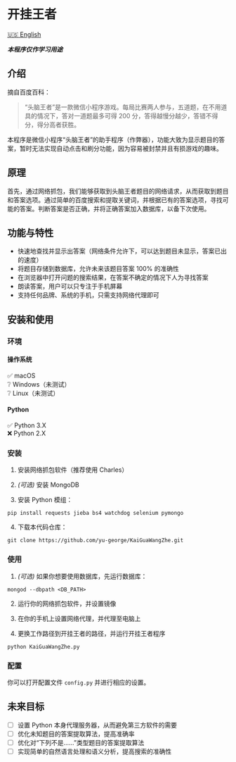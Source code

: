 # 开挂王者

[:us: English](README-en.md)

***本程序仅作学习用途***

## 介绍

摘自百度百科：
> “头脑王者”是一款微信小程序游戏。每局比赛两人参与，五道题，在不用道具的情况下，答对一道题最多可得 200 分，答得越慢分越少，答错不得分，得分高者获胜。

本程序是微信小程序“头脑王者”的助手程序（作弊器），功能大致为显示题目的答案，暂时无法实现自动点击和刷分功能，因为容易被封禁并且有损游戏的趣味。


## 原理

首先，通过网络抓包，我们能够获取到头脑王者题目的网络请求，从而获取到题目和答案选项。通过简单的百度搜索和提取关键词，并根据已有的答案选项，寻找可能的答案。判断答案是否正确，并将正确答案加入数据库，以备下次使用。

## 功能与特性

- 快速地查找并显示出答案（网络条件允许下，可以达到题目未显示，答案已出的速度）
- 将题目存储到数据库，允许未来该题目答案 100% 的准确性
- 在浏览器中打开问题的搜索结果，在答案不确定的情况下人为寻找答案
- 朗读答案，用户可以只专注于手机屏幕
- 支持任何品牌、系统的手机，只需支持网络代理即可


## 安装和使用

### 环境

#### 操作系统

:white_check_mark: macOS  
:grey_question:    Windows（未测试）  
:grey_question:    Linux（未测试）

#### Python

:white_check_mark: Python 3.X  
:x:    Python 2.X

### 安装

1. 安装网络抓包软件（推荐使用 Charles）

2. *(可选)* 安装 MongoDB

3. 安装 Python 模组：

```shell
pip install requests jieba bs4 watchdog selenium pymongo
```

4. 下载本代码仓库：

```shell
git clone https://github.com/yu-george/KaiGuaWangZhe.git
```

### 使用

1. *(可选)* 如果你想要使用数据库，先运行数据库：

```shell
mongod --dbpath <DB_PATH>
```

2. 运行你的网络抓包软件，并设置镜像

3. 在你的手机上设置网络代理，并代理至电脑上

4. 更换工作路径到开挂王者的路径，并运行开挂王者程序

```shell
python KaiGuaWangZhe.py
```

### 配置

你可以打开配置文件 `config.py` 并进行相应的设置。


## 未来目标

- [ ] 设置 Python 本身代理服务器，从而避免第三方软件的需要
- [ ] 优化未知题目的答案提取算法，提高准确率
- [ ] 优化对“下列不是……”类型题目的答案提取算法
- [ ] 实现简单的自然语言处理和语义分析，提高搜索的准确性
